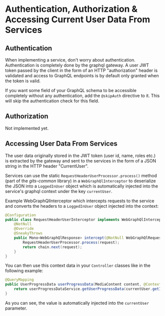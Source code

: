 # Authentication, Authorization & Accessing Current User Data From Services

## Authentication

When implementing a service, don't worry about authentication. Authentication is completely done by the graphql gateway.
A user JWT token passed by the client in the form of an HTTP "authorization" header is validated and access to GraphQL
endpoints is by default only granted when the token is valid.

If you want some field of your GraphQL schema to be accessible completely without any authentication, add the
`@skipAuth` directive to it. This will skip the authentication check for this field.

## Authorization

Not implemented yet.

## Accessing User Data From Services

The user data originally stored in the JWT token (user id, name, roles etc.) is extracted by the gateway and sent to the
services in the form of a JSON string in the HTTP header "CurrentUser".

Services can use the static `RequestHeaderUserProcessor.process()` method (part of the *gits-common* library) in a
`WebGraphQlInterceptor` to deserialize the JSON into a `LoggedInUser` object which is automatically injected into the
service's graphql context under the key `currentUser`.

Example WebGraphQlInterceptor which intercepts requests to the service and converts the headers to a `LoggedInUser`
object injected into the context:

```java
@Configuration
public class RequestHeaderUserInterceptor implements WebGraphQlInterceptor {
    @NotNull
    @Override
    @SneakyThrows
    public Mono<WebGraphQlResponse> intercept(@NotNull WebGraphQlRequest request, @NotNull Chain chain) {
        RequestHeaderUserProcessor.process(request);
        return chain.next(request);
    }
}
```

You can then use this context data in your `Controller` classes like in the following example:
```java
@QueryMapping
public UserProgressData userProgressData(MediaContent content, @ContextValue LoggedInUser currentUser) {
    return userProgressDataService.getUserProgressData(currentUser.getId(), content.getId());
}
```
As you can see, the value is automatically injected into the `currentUser` parameter.
